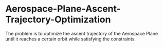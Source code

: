 # Aerospace-Plane-Ascent-Trajectory-Optimization
The problem is to optimize the ascent trajectory of the Aerospace Plane until it reaches a certain orbit while satisfying the constraints.
